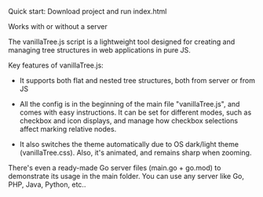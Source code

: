 Quick start: Download project and run index.html

Works with or without a server

The vanillaTree.js script is a lightweight tool designed for creating and managing tree structures in web applications in pure JS. 

Key features of vanillaTree.js:

- It supports both flat and nested tree structures, both from server or from JS
  
- All the config is in the beginning of the main file "vanillaTree.js", and comes with easy instructions. It can be set for different modes, such as checkbox and icon displays, and manage how checkbox selections affect marking relative nodes.
  
- It also switches the theme automatically due to OS dark/light theme (vanillaTree.css). Also, it's animated, and remains sharp when zooming.

There's even a ready-made Go server files (main.go + go.mod) to demonstrate its usage in the main folder. You can use any server like Go, PHP, Java, Python, etc..
